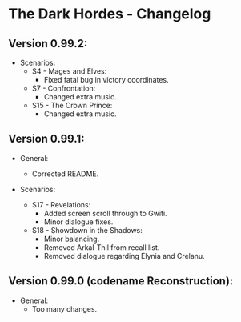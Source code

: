 The Dark Hordes - Changelog
===========================

Version 0.99.2:
---------------
* Scenarios:
  * S4 - Mages and Elves:
    * Fixed fatal bug in victory coordinates.
  * S7 - Confrontation:
    * Changed extra music.
  * S15 - The Crown Prince:
    * Changed extra music.


Version 0.99.1:
---------------
* General:
  * Corrected README.

* Scenarios:
  * S17 - Revelations:
    * Added screen scroll through to Gwiti.
    * Minor dialogue fixes.
  * S18 - Showdown in the Shadows:
    * Minor balancing.
    * Removed Arkal-Thil from recall list.
    * Removed dialogue regarding Elynia and Crelanu.


Version 0.99.0 (codename Reconstruction):
-----------------------------------------
* General:
  * Too many changes.
